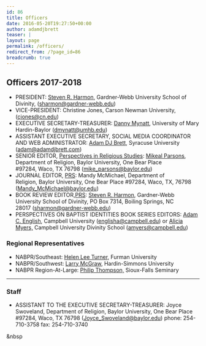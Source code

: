 ```yaml
---
id: 86
title: Officers
date: 2016-05-20T19:27:50+00:00
author: adamdjbrett
teaser: |
layout: page
permalink: /officers/
redirect_from: /?page_id=86
breadcrumb: true
---
```

## Officers 2017-2018

  * PRESIDENT: [Steven R. Harmon](http://www.gardner-webb.edu/academic-programs-and-resources/colleges-and-schools/divinity/about/faculty-and-staff/steven-harmon/index), Gardner-Webb University School of Divinity, (<sharmon@gardner-webb.edu>)
  * VICE-PRESIDENT: Christine Jones, Carson Newman University, (<cjones@cn.edu>)
  * EXECUTIVE SECRETARY-TREASURER: [Danny Mynatt](http://hr.umhb.edu/profile/Mynatt/Daniel), University of Mary Hardin-Baylor (<dmynatt@umhb.edu>)
  * ASSISTANT EXECUTIVE SECRETARY, SOCIAL MEDIA COORDINATOR AND WEB ADMINISTRATOR: [Adam DJ Brett](http://adamdjbrett.com), Syracuse University (<adam@adamdjbrett.com>)
  * SENIOR EDITOR, [Perspectives in Religious Studies](http://baylor.edu/prs): [Mikeal Parsons](http://www.baylor.edu/religion/index.php?id=931782), Department of Religion, Baylor University, One Bear Place #97284, Waco, TX 76798 (<mike_parsons@baylor.edu>)
  * JOURNAL EDITOR, [PRS](http://baylor.edu/prs): Mandy McMichael, Department of Religion, Baylor University, One Bear Place #97284, Waco, TX, 76798 (<Mandy_McMichael@baylor.edu>)
  * BOOK REVIEW EDITOR,[PRS](http://baylor.edu/prs/): [Steven R. Harmon](http://www.gardner-webb.edu/academic-programs-and-resources/colleges-and-schools/divinity/about/faculty-and-staff/steven-harmon/index), Gardner-Webb University School of Divinity, PO Box 7314, Boiling Springs, NC 28017 (<sharmon@gardner-webb.edu>)
  * PERSPECTIVES ON BAPTIST IDENTITIES BOOK SERIES EDITORS: [Adam C. English](http://www.campbell.edu/artsandsciences/religion-and-philosophy/faculty-and-staff/), Campbell University (<englisha@campbell.edu>) or [Alicia Myers,](http://divinity.campbell.edu/Academics/FacultyStaff/DrAliciaMyers.aspx) Campbell University Divinity School (<amyers@campbell.edu>)

### Regional Representatives

  * NABPR/Southeast: [Helen Lee Turner](http://www.furman.edu/academics/Religion/Meet-Our-Faculty/Pages/default.aspx), Furman University
  * NABPR/Southwest: [Larry McGraw](https://www.hsutx.edu/faculty-profile/logsdon/mcgraw-larry/), Hardin-Simmons University
  * NABPR Region-At-Large: [Philip Thompson,](https://sfseminary.edu/about-the-seminary/faculty-and-staff/philip-thompson/) Sioux-Falls Seminary

* * *

### Staff

  * ASSISTANT TO THE EXECUTIVE SECRETARY-TREASURER: Joyce Swoveland, Department of Religion, Baylor University, One Bear Place #97284, Waco, TX 76798 (<Joyce_Swoveland@baylor.edu>) phone: 254-710-3758 fax: 254-710-3740

&nbsp
